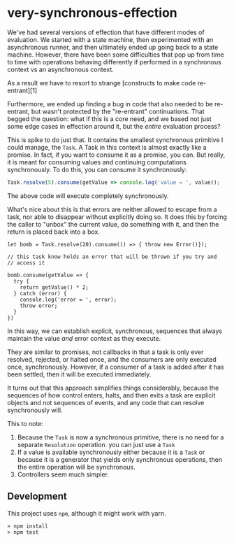 # very-synchronous-effection

We've had several versions of effection that have different modes of
evaluation. We started with a state machine, then experimented with an
asynchronous runner, and then ultimately ended up going back to a
state machine. However, there have been some difficulties that pop up
from time to time with operations behaving differently if performed in a
synchronous context vs an asynchronous context.

As a result we have to resort to strange [constructs to make code re-entrant][1]

Furthermore, we ended up finding a bug in code that also needed to be
re-entrant, but wasn't protected by the "re-entrant"
continuations. That begged the question: what if this is a core need,
and we based not just some edge cases in effection around it, but the
_entire_ evaluation process?

This is spike to do just that. It contains the smallest synchronous
primitive I could manage, the `Task`. A Task in this context is
almost exactly like a promise. In fact, if you want to consume it as a
promise, you can. But really, it is meant for consuming values and
continuing computations synchronously. To do this, you can consume it
synchronously:

```js
Task.resolve(5).consume(getValue => console.log('value = ', value));
```

The above code will execute completely synchronously.

What's nice about this is that errors are neither allowed to escape
from a task, nor able to disappear without explicitly doing so. It
does this by forcing the caller to "unbox" the current value, do
something with it, and then the return is placed back into a box.

```
let bomb = Task.resolve(20).consume(() => { throw new Error()});

// this task know holds an error that will be thrown if you try and
// access it

bomb.consume(getValue => {
  try {
    return getValue() * 2;
  } catch (error) {
    console.log('error = ', error);
    throw error;
  }
})
```

In this way, we can establish explicit, synchronous, sequences that
always maintain the value _and_ error context as they execute.

They are similar to promises, not callbacks in that a task is
only ever resolved, rejected, or halted once, and the consumers are
only executed once, synchronously. However, if a consumer of a task is
added after it has been settled, then it will be executed immediately.

It turns out that this approach simplifies things considerably,
because the sequences of how control enters, halts, and then exits a
task are explicit objects and not sequences of events, and any code
that can resolve synchronously will.


This to note:

1. Because the `Task` is now a synchronous primitive, there is no need
   for a separate `Resolution` operation. you can just use a `Task`
2. If a value is available synchronously either because it is a `Task`
   or because it is a generator that yields only synchronous
   operations, then the entire operation will be synchronous.
3. Controllers seem much simpler.


## Development

This project uses `npm`, although it might work with yarn.

``` shell
> npm install
> npm test
```

[2]: https://github.com/thefrontside/effection/blob/00562fdac1153ad7a17533eb95ab0e8081bf09fb/packages/core/src/controller/iterator-controller.ts#L33-L50
